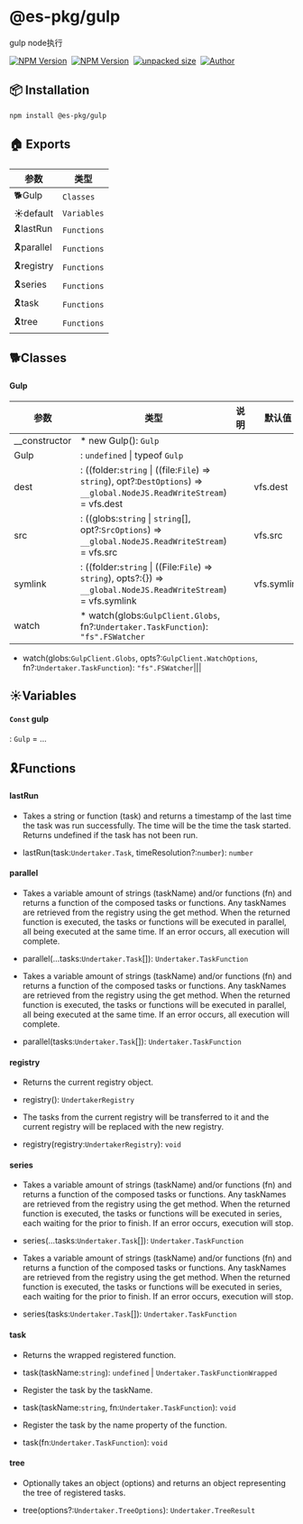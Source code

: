    

@es-pkg/gulp
============

gulp node执行

[![NPM Version](https://img.shields.io/npm/v/@es-pkg/gulp?color=33cd56&logo=npm)](https://www.npmjs.com/package/@es-pkg/gulp)  [![NPM Version](https://img.shields.io/npm/dm/@es-pkg/gulp.svg?style=flat-square)](https://www.npmjs.com/package/@es-pkg/gulp)  [![unpacked size](https://img.shields.io/npm/unpacked-size/@es-pkg/gulp?color=green)](https://www.npmjs.com/package/@es-pkg/gulp)  [![Author](https://img.shields.io/badge/docs_by-pan-blue)](https://github.com/robertpanvip/es-pkg.git)

📦 **Installation**
-------------------

    npm install @es-pkg/gulp

🏠 Exports
----------

### 

|参数|类型|
|---|---|
|🐕Gulp|`Classes`|
|☀️default|`Variables`|
|🎗️lastRun|`Functions`|
|🎗️parallel|`Functions`|
|🎗️registry|`Functions`|
|🎗️series|`Functions`|
|🎗️task|`Functions`|
|🎗️tree|`Functions`|

**🐕Classes**
-------------

  
  

#### Gulp

|参数|类型|说明|默认值|
|---|---|---|---|
|\_\_constructor|*   new Gulp(): `Gulp`|||
|Gulp|: `undefined` \| typeof `Gulp`|||
|dest|: ((folder:`string` \| ((file:`File`) => `string`), opt?:`DestOptions`) => `__global.NodeJS.ReadWriteStream`) = vfs.dest||vfs.dest|
|src|: ((globs:`string` \| `string`\[\], opt?:`SrcOptions`) => `__global.NodeJS.ReadWriteStream`) = vfs.src||vfs.src|
|symlink|: ((folder:`string` \| ((File:`File`) => `string`), opts?:{}) => `__global.NodeJS.ReadWriteStream`) = vfs.symlink||vfs.symlink|
|watch|*   watch(globs:`GulpClient.Globs`, fn?:`Undertaker.TaskFunction`): `"fs".FSWatcher`

*   watch(globs:`GulpClient.Globs`, opts?:`GulpClient.WatchOptions`, fn?:`Undertaker.TaskFunction`): `"fs".FSWatcher`|||

**☀️Variables**
---------------

  
  

#### `Const` gulp

: `Gulp` = ...

**🎗️Functions**
----------------

  
  

#### lastRun

*   Takes a string or function (task) and returns a timestamp of the last time the task was run successfully. The time will be the time the task started. Returns undefined if the task has not been run.  
      
    
*   lastRun(task:`Undertaker.Task`, timeResolution?:`number`): `number`

  
  

#### parallel

*   Takes a variable amount of strings (taskName) and/or functions (fn) and returns a function of the composed tasks or functions. Any taskNames are retrieved from the registry using the get method. When the returned function is executed, the tasks or functions will be executed in parallel, all being executed at the same time. If an error occurs, all execution will complete.  
      
    
*   parallel(...tasks:`Undertaker.Task`\[\]): `Undertaker.TaskFunction`
*   Takes a variable amount of strings (taskName) and/or functions (fn) and returns a function of the composed tasks or functions. Any taskNames are retrieved from the registry using the get method. When the returned function is executed, the tasks or functions will be executed in parallel, all being executed at the same time. If an error occurs, all execution will complete.  
      
    
*   parallel(tasks:`Undertaker.Task`\[\]): `Undertaker.TaskFunction`

  
  

#### registry

*   Returns the current registry object.  
      
    
*   registry(): `UndertakerRegistry`
*   The tasks from the current registry will be transferred to it and the current registry will be replaced with the new registry.  
      
    
*   registry(registry:`UndertakerRegistry`): `void`

  
  

#### series

*   Takes a variable amount of strings (taskName) and/or functions (fn) and returns a function of the composed tasks or functions. Any taskNames are retrieved from the registry using the get method. When the returned function is executed, the tasks or functions will be executed in series, each waiting for the prior to finish. If an error occurs, execution will stop.  
      
    
*   series(...tasks:`Undertaker.Task`\[\]): `Undertaker.TaskFunction`
*   Takes a variable amount of strings (taskName) and/or functions (fn) and returns a function of the composed tasks or functions. Any taskNames are retrieved from the registry using the get method. When the returned function is executed, the tasks or functions will be executed in series, each waiting for the prior to finish. If an error occurs, execution will stop.  
      
    
*   series(tasks:`Undertaker.Task`\[\]): `Undertaker.TaskFunction`

  
  

#### task

*   Returns the wrapped registered function.  
      
    
*   task(taskName:`string`): `undefined` | `Undertaker.TaskFunctionWrapped`
*   Register the task by the taskName.  
      
    
*   task(taskName:`string`, fn:`Undertaker.TaskFunction`): `void`
*   Register the task by the name property of the function.  
      
    
*   task(fn:`Undertaker.TaskFunction`): `void`

  
  

#### tree

*   Optionally takes an object (options) and returns an object representing the tree of registered tasks.  
      
    
*   tree(options?:`Undertaker.TreeOptions`): `Undertaker.TreeResult`